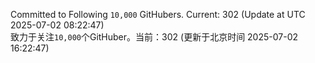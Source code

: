 Committed to Following `10,000` GitHubers. Current: <!-- FOLLOWING_COUNT -->302<!-- FOLLOWING_COUNT --> (Update at UTC <!-- LAST_UPDATED -->2025-07-02 08:22:47<!-- LAST_UPDATED -->)<br>
致力于关注`10,000`个GitHuber。当前：<!-- FOLLOWING_COUNT -->302<!-- FOLLOWING_COUNT --> (更新于北京时间 <!-- LAST_UPDATED_CST -->2025-07-02 16:22:47<!-- LAST_UPDATED_CST -->)
